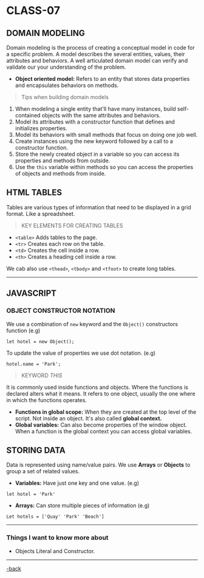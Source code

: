 # CLASS-07

## DOMAIN MODELING

Domain modeling is the process of creating a conceptual model in code for a specific problem. A model describes the several entities, values, their attributes and behaviors. A well articulated domain model can verify and validate our your understanding of the problem.

* **Object oriented model:** Refers to an entity that stores data properties and encapsulates behaviors on methods.

> Tips when building domain models

1. When modeling a single entity that'll have many instances, build self-contained objects with the same attributes and behaviors.
2. Model its attributes with a constructor function that defines and initializes properties.
3. Model its behaviors with small methods that focus on doing one job well.
4. Create instances using the new keyword followed by a call to a constructor function.
5. Store the newly created object in a variable so you can access its properties and methods from outside.
6. Use the `this` variable within methods so you can access the properties of objects and methods from inside.

## HTML TABLES

Tables are various types of information that need to be displayed in a grid format. Like a spreadsheet.

>KEY ELEMENTS FOR CREATING TABLES

* `<table>` Adds tables to the page.
* `<tr>` Creates each row on the table.
* `<td>` Creates the cell inside a row.
* `<th>` Creates a heading cell inside a row.

We cab also use `<thead>`, `<tbody>` and `<tfoot>` to create long tables.

***

## JAVASCRIPT

### OBJECT CONSTRUCTOR NOTATION

We use a combination of `new` keyword and the `Object()` constructors function (e.g)

`let hotel = new Object();`

To update the value of properties we use dot notation. (e.g)

`hotel.name = 'Park';`

>KEYWORD *THIS*

It is commonly used inside functions and objects. Where the functions is declared alters what it means. It refers to one object, usually the one where in which the functions operates.

* **Functions in global scope:** When they are created at the top level of the script. Not inside an object. It's also called **global context.**
* **Global variables:** Can also become properties of the window object. When a function is the global context you can access global variables.

## STORING DATA

Data is represented using name/value pairs. We use **Arrays** or **Objects** to group a set of related values.

* **Variables:** Have just one key and one value. (e.g)

`let hotel = 'Park'`

* **Arrays:** Can store multiple pieces of information (e.g)

`Let hotels = ['Quay' 'Park' 'Beach']`

***

### Things I want to know more about

* Objects Literal and Constructor.

***

[-back](https://alexriverau.github.io/reading-notes/)

